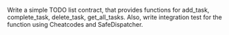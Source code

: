 Write a simple TODO list contract, that provides functions for add_task, complete_task, delete_task, get_all_tasks. Also, write integration test for the function using Cheatcodes and SafeDispatcher.
